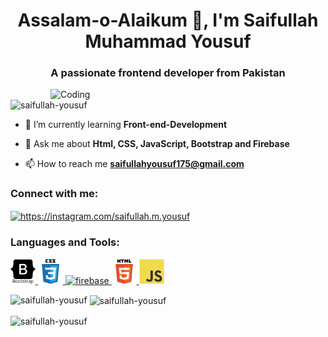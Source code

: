 <h1 align="center">Assalam-o-Alaikum 👋, I'm Saifullah Muhammad Yousuf</h1>
<h3 align="center">A passionate frontend developer from Pakistan</h3>
<img align="right" alt="Coding" width="440px" hight="500px" src="https://i.pinimg.com/originals/81/17/8b/81178b47a8598f0c81c4799f2cdd4057.gif">
<p align="left"> <img src="https://komarev.com/ghpvc/?username=saifullah-yousuf&label=Profile%20views&color=0e75b6&style=flat" alt="saifullah-yousuf" /> </p>

- 🌱 I’m currently learning **Front-end-Development**

- 💬 Ask me about **Html, CSS, JavaScript, Bootstrap and Firebase**

- 📫 How to reach me **saifullahyousuf175@gmail.com**

<h3 align="left">Connect with me:</h3>
<p align="left">
<a href="https://instagram.com/https://instagram.com/saifullah.m.yousuf" target="blank"><img align="center" src="https://raw.githubusercontent.com/rahuldkjain/github-profile-readme-generator/master/src/images/icons/Social/instagram.svg" alt="https://instagram.com/saifullah.m.yousuf" height="30" width="40" /></a>
</p>

<h3 align="left">Languages and Tools:</h3>
<p align="left"> <a href="https://getbootstrap.com" target="_blank" rel="noreferrer"> <img src="https://raw.githubusercontent.com/devicons/devicon/master/icons/bootstrap/bootstrap-plain-wordmark.svg" alt="bootstrap" width="40" height="40"/> </a> <a href="https://www.w3schools.com/css/" target="_blank" rel="noreferrer"> <img src="https://raw.githubusercontent.com/devicons/devicon/master/icons/css3/css3-original-wordmark.svg" alt="css3" width="40" height="40"/> </a> <a href="https://firebase.google.com/" target="_blank" rel="noreferrer"> <img src="https://www.vectorlogo.zone/logos/firebase/firebase-icon.svg" alt="firebase" width="40" height="40"/> </a> <a href="https://www.w3.org/html/" target="_blank" rel="noreferrer"> <img src="https://raw.githubusercontent.com/devicons/devicon/master/icons/html5/html5-original-wordmark.svg" alt="html5" width="40" height="40"/> </a> <a href="https://developer.mozilla.org/en-US/docs/Web/JavaScript" target="_blank" rel="noreferrer"> <img src="https://raw.githubusercontent.com/devicons/devicon/master/icons/javascript/javascript-original.svg" alt="javascript" width="40" height="40"/> </a> </p>

<p><img align="left" src="https://github-readme-stats.vercel.app/api/top-langs?username=saifullah-yousuf&show_icons=true&locale=en&layout=compact" alt="saifullah-yousuf" /></p>

<p>&nbsp;<img align="center" src="https://github-readme-stats.vercel.app/api?username=saifullah-yousuf&show_icons=true&locale=en" alt="saifullah-yousuf" /></p>

<p><img align="center" src="https://github-readme-streak-stats.herokuapp.com/?user=saifullah-yousuf&" alt="saifullah-yousuf" /></p>
